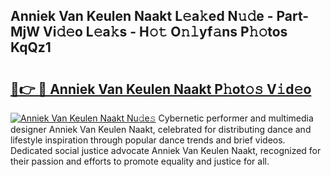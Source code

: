 ## Anniek Van Keulen Naakt L𝚎a𝚔ed N𝚞𝚍e - Part-MjW Vi𝚍𝚎o L𝚎a𝚔s - H𝚘𝚝 O𝚗𝚕yf𝚊ns P𝚑𝚘tos KqQz1

# <h2><a href="http://kfeerb8.oniu.top/?m=Anniek+Van+Keulen+Naakt">🔗👉 🔴 Anniek Van Keulen Naakt P𝚑ot𝚘𝚜 V𝚒d𝚎o</a></h2>

[![Anniek Van Keulen Naakt Nu𝚍e𝚜](https://i.imgur.com/0qMVB7G.gif)](http://kfeerb8.oniu.top/?m=Anniek+Van+Keulen+Naakt)
Cybernetic performer and multimedia designer Anniek Van Keulen Naakt, celebrated for distributing dance and lifestyle inspiration through popular dance trends and brief videos. Dedicated social justice advocate Anniek Van Keulen Naakt, recognized for their passion and efforts to promote equality and justice for all.  
